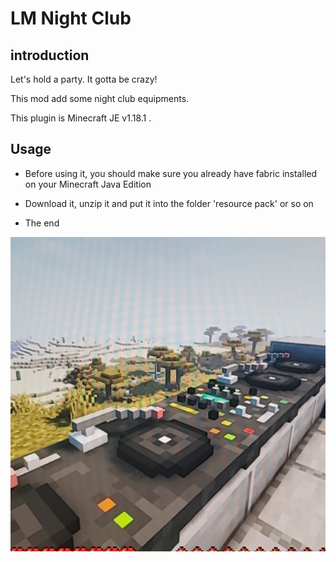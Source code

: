 # LM Night Club

## introduction

Let's hold a party. It gotta be crazy!

This mod add some night club equipments.

This plugin is Minecraft JE v1.18.1 .

## Usage

* Before using it, you should make sure you already have fabric installed on your Minecraft Java Edition

* Download it, unzip it and put it into the folder 'resource pack' or so on

* The end


![Image text](https://github.com/liuming7/LMNightClub-fabirc-mc1.18.1/blob/master/-flflir.jpg)
